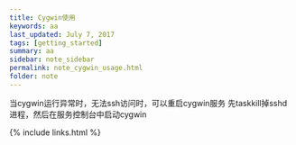 ```yaml
---
title: Cygwin使用
keywords: aa 
last_updated: July 7, 2017
tags: [getting_started]
summary: aa 
sidebar: note_sidebar
permalink: note_cygwin_usage.html
folder: note 
---
```


当cygwin运行异常时，无法ssh访问时，可以重启cygwin服务
先taskkill掉sshd进程，然后在服务控制台中启动cygwin

{% include links.html %}
